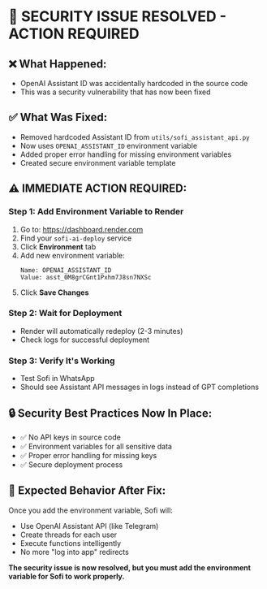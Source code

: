 # 🔐 SECURITY ISSUE RESOLVED - ACTION REQUIRED

## ❌ **What Happened:**
- OpenAI Assistant ID was accidentally hardcoded in the source code
- This was a security vulnerability that has now been fixed

## ✅ **What Was Fixed:**
- Removed hardcoded Assistant ID from `utils/sofi_assistant_api.py`
- Now uses `OPENAI_ASSISTANT_ID` environment variable
- Added proper error handling for missing environment variables
- Created secure environment variable template

## ⚠️ **IMMEDIATE ACTION REQUIRED:**

### **Step 1: Add Environment Variable to Render**
1. Go to: https://dashboard.render.com
2. Find your `sofi-ai-deploy` service
3. Click **Environment** tab
4. Add new environment variable:
   ```
   Name: OPENAI_ASSISTANT_ID
   Value: asst_0M8grCGnt1Pxhm7J8sn7NXSc
   ```
5. Click **Save Changes**

### **Step 2: Wait for Deployment**
- Render will automatically redeploy (2-3 minutes)
- Check logs for successful deployment

### **Step 3: Verify It's Working**
- Test Sofi in WhatsApp
- Should see Assistant API messages in logs instead of GPT completions

## 🔒 **Security Best Practices Now In Place:**
- ✅ No API keys in source code
- ✅ Environment variables for all sensitive data
- ✅ Proper error handling for missing keys
- ✅ Secure deployment process

## 🧪 **Expected Behavior After Fix:**
Once you add the environment variable, Sofi will:
- Use OpenAI Assistant API (like Telegram)
- Create threads for each user
- Execute functions intelligently
- No more "log into app" redirects

**The security issue is now resolved, but you must add the environment variable for Sofi to work properly.**
